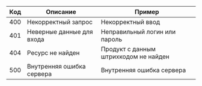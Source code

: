 | Код | Описание | Пример |
|-------|----------|---------|
| 400     | Некорректный запрос     | Некорректный ввод     |
| 401     | Неверные данные для входа	      | Неправильный логин или пароль      |
| 404     | Ресурс не найден   | Продукт с данным штрихкодом не найден      |
| 500     | Внутренняя ошибка сервера   | Внутренняя ошибка сервера      |
